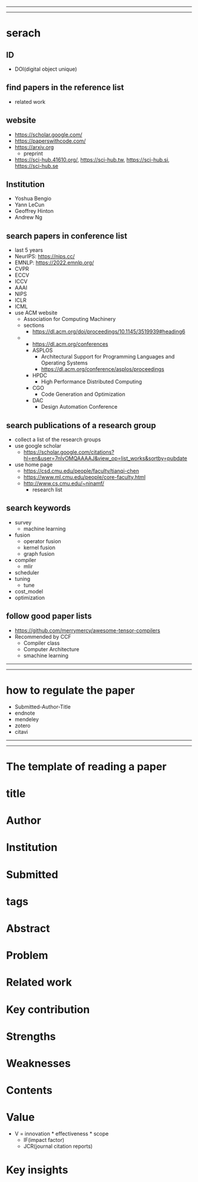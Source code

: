 

---
---

# serach

## ID
  - DOI(digital object unique)
## find papers in the reference list
  - related work
## website
  - https://scholar.google.com/
  - https://paperswithcode.com/
  - https://arxiv.org
    - preprint
  - https://sci-hub.41610.org/, https://sci-hub.tw, https://sci-hub.si, https://sci-hub.se
## Institution
  - Yoshua Bengio
  - Yann LeCun
  - Geoffrey Hinton
  - Andrew Ng
## search papers in conference list
  - last 5 years
  - NeurIPS: https://nips.cc/
  - EMNLP: https://2022.emnlp.org/
  - CVPR
  - ECCV
  - ICCV
  - AAAI
  - NIPS
  - ICLR
  - ICML
  - use ACM website
    - Association for Computing Machinery
    - sections
      - https://dl.acm.org/doi/proceedings/10.1145/3519939#heading6
    - - https://dl.acm.org/conferences
      - ASPLOS
        - Architectural Support for Programming Languages and Operating Systems
        - https://dl.acm.org/conference/asplos/proceedings
      - HPDC
        - High Performance Distributed Computing
      - CGO
        - Code Generation and Optimization
      - DAC
        - Design Automation Conference
## search publications of a research group
  - collect a list of the research groups
  - use google scholar
    - https://scholar.google.com/citations?hl=en&user=7nlvOMQAAAAJ&view_op=list_works&sortby=pubdate
  - use home page
    - https://csd.cmu.edu/people/faculty/tianqi-chen
    - https://www.ml.cmu.edu/people/core-faculty.html
    - http://www.cs.cmu.edu/~ninamf/
      - research list
## search keywords
  - survey
    - machine learning
  - fusion
    - operator fusion
    - kernel fusion
    - graph fusion
  - compiler
    - mlir
  - scheduler
  - tuning
    - tune
  - cost_model
  - optimization
## follow good paper lists
  - https://github.com/merrymercy/awesome-tensor-compilers
  - Recommended by CCF
    - Compiler class
    - Computer Architecture
    - smachine learning

---
---

# how to regulate the paper
- Submitted-Author-Title
- endnote
- mendeley
- zotero
- citavi

---
---


# The template of reading a paper

# title

# Author

# Institution

# Submitted

# tags

# Abstract

# Problem

# Related work

# Key contribution

# Strengths

# Weaknesses

# Contents

# Value
- V = innovation * effectiveness * scope
  - IF(impact factor)
  - JCR(journal citation reports)

# Key insights
